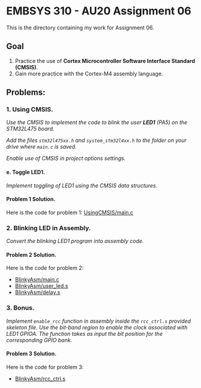 # EMBSYS 310 - AU20 Assignment 06
This is the directory containing my work for Assignment 06.

## Goal
1. Practice the use of **Cortex Microcontroller Software Interface Standard (CMSIS)**.
2. Gain more practice with the Cortex-M4 assembly language.

## Problems: 

### 1. Using CMSIS.
_Use the CMSIS to implement the code to blink the user **LED1** (PA5) on the STM32L475 board._

_Add the files `stm32l475xx.h` and `system_stm32l4xx.h` to the folder on your drive
where `main.c` is saved._

_Enable use of CMSIS in project options settings._

#### e. Toggle LED1.
_Implement toggling of LED1 using the CMSIS data structures._

#### Problem 1 Solution.
Here is the code for problem 1:
[UsingCMSIS/main.c](https://github.com/pletchm/embsys310/blob/main/assignment06/UsingCMSIS/Src/main.c)

### 2. Blinking LED in Assembly.
_Convert the blinking LED1 program into assembly code._

#### Problem 2 Solution.
Here is the code for problem 2:

* [BlinkyAsm/main.c](https://github.com/pletchm/embsys310/blob/main/assignment06/BlinkyAsm/main.c)
* [BlinkyAsm/user_led.s](https://github.com/pletchm/embsys310/blob/main/assignment06/BlinkyAsm/user_led.s)
* [BlinkyAsm/delay.s](https://github.com/pletchm/embsys310/blob/main/assignment06/BlinkyAsm/delay.s)

### 3. Bonus.
_Implement `enable_rcc` function in assembly inside the `rcc_ctrl.s` provided skeleton file.
Use the bit-band region to enable the clock associated with LED1 GPIOA. The function takes as
input the bit position for the corresponding GPIO bank._

#### Problem 3 Solution.
Here is the code for problem 3:

* [BlinkyAsm/rcc_ctrl.s](https://github.com/pletchm/embsys310/blob/main/assignment06/BlinkyAsm/rcc_ctrl.s)


